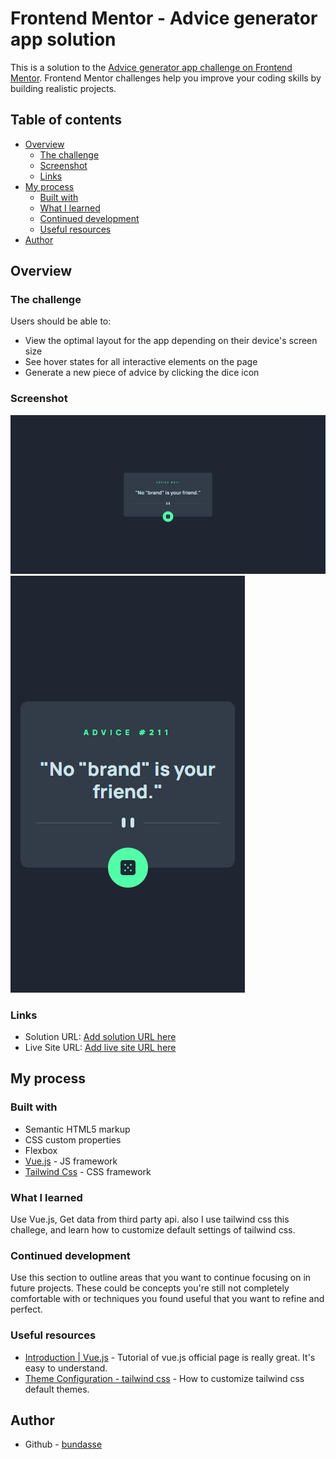 # Frontend Mentor - Advice generator app solution

This is a solution to the [Advice generator app challenge on Frontend Mentor](https://www.frontendmentor.io/challenges/advice-generator-app-QdUG-13db). Frontend Mentor challenges help you improve your coding skills by building realistic projects.

## Table of contents

- [Overview](#overview)
  - [The challenge](#the-challenge)
  - [Screenshot](#screenshot)
  - [Links](#links)
- [My process](#my-process)
  - [Built with](#built-with)
  - [What I learned](#what-i-learned)
  - [Continued development](#continued-development)
  - [Useful resources](#useful-resources)
- [Author](#author)

## Overview

### The challenge

Users should be able to:

- View the optimal layout for the app depending on their device's screen size
- See hover states for all interactive elements on the page
- Generate a new piece of advice by clicking the dice icon

### Screenshot

![desktop](./screenshot/desktop.png)
![mobile](./screenshot/mobile.png)

### Links

- Solution URL: [Add solution URL here](https://your-solution-url.com)
- Live Site URL: [Add live site URL here](https://your-live-site-url.com)

## My process

### Built with

- Semantic HTML5 markup
- CSS custom properties
- Flexbox
- [Vue.js](https://vuejs.org/) - JS framework
- [Tailwind Css](https://tailwindcss.com/) - CSS framework

### What I learned

Use Vue.js, Get data from third party api.
also I use tailwind css this challege, and learn how to customize default settings of tailwind css.

### Continued development

Use this section to outline areas that you want to continue focusing on in future projects. These could be concepts you're still not completely comfortable with or techniques you found useful that you want to refine and perfect.

### Useful resources

- [Introduction | Vue.js](https://vuejs.org/guide/introduction.html) - Tutorial of vue.js official page is really great. It's easy to understand.
- [Theme Configuration - tailwind css](https://tailwindcss.com/docs/theme) - How to customize tailwind css default themes.

## Author

- Github - [bundasse](https://github.com/bundasse)
